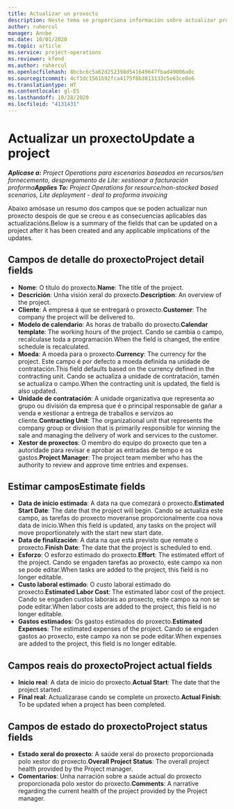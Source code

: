 ```yaml
---
title: Actualizar un proxecto
description: Neste tema se proporciona información sobre actualizar proxectos en Project Operations.
author: ruhercul
manager: Annbe
ms.date: 10/01/2020
ms.topic: article
ms.service: project-operations
ms.reviewer: kfend
ms.author: ruhercul
ms.openlocfilehash: 8bcbc6c5a62d252398d541649647fbad49006a0c
ms.sourcegitcommit: 4cf1dc1561b92fca4175f0b3813133c5e63ce8e6
ms.translationtype: HT
ms.contentlocale: gl-ES
ms.lasthandoff: 10/28/2020
ms.locfileid: "4131431"
---
```

# <a name="update-a-project"></a><span data-ttu-id="2c1e1-103">Actualizar un proxecto</span><span class="sxs-lookup"><span data-stu-id="2c1e1-103">Update a project</span></span>

<span data-ttu-id="2c1e1-104">_**Aplícase a:** Project Operations para escenarios baseados en recursos/sen fornecemento, despregamento de Lite: xestionar a facturación proforma_</span><span class="sxs-lookup"><span data-stu-id="2c1e1-104">_**Applies To:** Project Operations for resource/non-stocked based scenarios, Lite deployment - deal to proforma invoicing_</span></span>

<span data-ttu-id="2c1e1-105">Abaixo amósase un resumo dos campos que se poden actualizar nun proxecto despois de que se creou e as consecuencias aplicables das actualizacións.</span><span class="sxs-lookup"><span data-stu-id="2c1e1-105">Below is a summary of the fields that can be updated on a project after it has been created and any applicable implications of the updates.</span></span>

## <a name="project-detail-fields"></a><span data-ttu-id="2c1e1-106">Campos de detalle do proxecto</span><span class="sxs-lookup"><span data-stu-id="2c1e1-106">Project detail fields</span></span>

- <span data-ttu-id="2c1e1-107">**Nome**: O título do proxecto.</span><span class="sxs-lookup"><span data-stu-id="2c1e1-107">**Name**: The title of the project.</span></span>
- <span data-ttu-id="2c1e1-108">**Descrición**: Unha visión xeral do proxecto.</span><span class="sxs-lookup"><span data-stu-id="2c1e1-108">**Description**: An overview of the project.</span></span>
- <span data-ttu-id="2c1e1-109">**Cliente**: A empresa á que se entregará o proxecto.</span><span class="sxs-lookup"><span data-stu-id="2c1e1-109">**Customer**: The company the project will be delivered to.</span></span>
- <span data-ttu-id="2c1e1-110">**Modelo de calendario**: As horas de traballo do proxecto.</span><span class="sxs-lookup"><span data-stu-id="2c1e1-110">**Calendar template**: The working hours of the project.</span></span> <span data-ttu-id="2c1e1-111">Cando se cambia o campo, recalculase toda a programación.</span><span class="sxs-lookup"><span data-stu-id="2c1e1-111">When the field is changed, the entire schedule is recalculated.</span></span>
- <span data-ttu-id="2c1e1-112">**Moeda**: A moeda para o proxecto.</span><span class="sxs-lookup"><span data-stu-id="2c1e1-112">**Currency**: The currency for the project.</span></span> <span data-ttu-id="2c1e1-113">Este campo é por defecto a moeda definida na unidade de contratación.</span><span class="sxs-lookup"><span data-stu-id="2c1e1-113">This field defaults based on the currency defined in the contracting unit.</span></span> <span data-ttu-id="2c1e1-114">Cando se actualiza a unidade de contratación, tamén se actualiza o campo.</span><span class="sxs-lookup"><span data-stu-id="2c1e1-114">When the contracting unit is updated, the field is also updated.</span></span>
- <span data-ttu-id="2c1e1-115">**Unidade de contratación**: A unidade organizativa que representa ao grupo ou división da empresa que é o principal responsable de gañar a venda e xestionar a entrega de traballos e servizos ao cliente.</span><span class="sxs-lookup"><span data-stu-id="2c1e1-115">**Contracting Unit**: The organizational unit that represents the company group or division that is primarily responsible for winning the sale and managing the delivery of work and services to the customer.</span></span> 
- <span data-ttu-id="2c1e1-116">**Xestor de proxectos**: O membro do equipo do proxecto que ten a autoridade para revisar e aprobar as entradas de tempo e os gastos.</span><span class="sxs-lookup"><span data-stu-id="2c1e1-116">**Project Manager**: The project team member who has the authority to review and approve time entries and expenses.</span></span>

## <a name="estimate-fields"></a><span data-ttu-id="2c1e1-117">Estimar campos</span><span class="sxs-lookup"><span data-stu-id="2c1e1-117">Estimate fields</span></span>

- <span data-ttu-id="2c1e1-118">**Data de inicio estimada**: A data na que comezará o proxecto.</span><span class="sxs-lookup"><span data-stu-id="2c1e1-118">**Estimated Start Date**: The date that the project will begin.</span></span> <span data-ttu-id="2c1e1-119">Cando se actualiza este campo, as tarefas do proxecto moveranse proporcionalmente coa nova data de inicio.</span><span class="sxs-lookup"><span data-stu-id="2c1e1-119">When this field is updated, any tasks on the project will move proportionately with the start new start date.</span></span>
- <span data-ttu-id="2c1e1-120">**Data de finalización**: A data na que está previsto que remate o proxecto.</span><span class="sxs-lookup"><span data-stu-id="2c1e1-120">**Finish Date**: The date that the project is scheduled to end.</span></span>
- <span data-ttu-id="2c1e1-121">**Esforzo**: O esforzo estimado do proxecto.</span><span class="sxs-lookup"><span data-stu-id="2c1e1-121">**Effort**: The estimated effort of the project.</span></span> <span data-ttu-id="2c1e1-122">Cando se engaden tarefas ao proxecto, este campo xa non se pode editar.</span><span class="sxs-lookup"><span data-stu-id="2c1e1-122">When tasks are added to the project, this field is no longer editable.</span></span>
- <span data-ttu-id="2c1e1-123">**Custo laboral estimado**: O custo laboral estimado do proxecto.</span><span class="sxs-lookup"><span data-stu-id="2c1e1-123">**Estimated Labor Cost**: The estimated labor cost of the project.</span></span> <span data-ttu-id="2c1e1-124">Cando se engaden custos laborais ao proxecto, este campo xa non se pode editar.</span><span class="sxs-lookup"><span data-stu-id="2c1e1-124">When labor costs are added to the project, this field is no longer editable.</span></span>
- <span data-ttu-id="2c1e1-125">**Gastos estimados**: Os gastos estimados do proxecto.</span><span class="sxs-lookup"><span data-stu-id="2c1e1-125">**Estimated Expenses**: The estimated expenses of the project.</span></span> <span data-ttu-id="2c1e1-126">Cando se engaden gastos ao proxecto, este campo xa non se pode editar.</span><span class="sxs-lookup"><span data-stu-id="2c1e1-126">When expenses are added to the project, this field is no longer editable.</span></span>

## <a name="project-actual-fields"></a><span data-ttu-id="2c1e1-127">Campos reais do proxecto</span><span class="sxs-lookup"><span data-stu-id="2c1e1-127">Project actual fields</span></span>
- <span data-ttu-id="2c1e1-128">**Inicio real**: A data de inicio do proxecto.</span><span class="sxs-lookup"><span data-stu-id="2c1e1-128">**Actual Start**: The date that the project started.</span></span>
- <span data-ttu-id="2c1e1-129">**Final real**: Actualizarase cando se complete un proxecto.</span><span class="sxs-lookup"><span data-stu-id="2c1e1-129">**Actual Finish**: To be updated when a project has been completed.</span></span>

## <a name="project-status-fields"></a><span data-ttu-id="2c1e1-130">Campos de estado do proxecto</span><span class="sxs-lookup"><span data-stu-id="2c1e1-130">Project status fields</span></span>

- <span data-ttu-id="2c1e1-131">**Estado xeral do proxecto**: A saúde xeral do proxecto proporcionada polo xestor do proxecto.</span><span class="sxs-lookup"><span data-stu-id="2c1e1-131">**Overall Project Status**: The overall project health provided by the Project manager.</span></span>
- <span data-ttu-id="2c1e1-132">**Comentarios**: Unha narración sobre a saúde actual do proxecto proporcionada polo xestor do proxecto.</span><span class="sxs-lookup"><span data-stu-id="2c1e1-132">**Comments**: A narrative regarding the current health of the project provided by the Project manager.</span></span>

